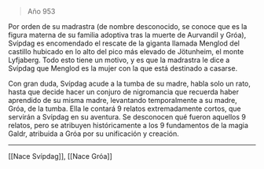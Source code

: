 > Año 953

Por orden de su madrastra (de nombre desconocido, se conoce que es la figura materna de su familia adoptiva tras la muerte de Aurvandil y Gróa), Svípdag es encomendado el rescate de la giganta llamada Menglod del castillo hubicado en lo alto del pico más elevado de Jötunheim, el monte Lyfjaberg. Todo esto tiene un motivo, y es que la madrastra le dice a Svípdag que Menglod es la mujer con la que está destinado a casarse.

Con gran duda, Svípdag acude a la tumba de su madre, habla solo un rato, hasta que decide hacer un conjuro de nigromancia que recuerda haber aprendido de su misma madre, levantando temporalmente a su madre, Gróa, de la tumba. Ella le contará 9 relatos extremadamente cortos, que servirán a Svípdag en su aventura. Se desconocen qué fueron aquellos 9 relatos, pero se atribuyen históricamente a los 9 fundamentos de la magia Galdr, atribuida a Gróa por su unificación y creación.

---

[[Nace Svípdag]], [[Nace Gróa]]

